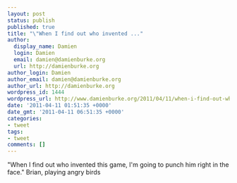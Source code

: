 ```yaml
---
layout: post
status: publish
published: true
title: "\"When I find out who invented ..."
author:
  display_name: Damien
  login: Damien
  email: damien@damienburke.org
  url: http://damienburke.org
author_login: Damien
author_email: damien@damienburke.org
author_url: http://damienburke.org
wordpress_id: 1444
wordpress_url: http://www.damienburke.org/2011/04/11/when-i-find-out-who-invented/
date: '2011-04-11 01:51:35 +0000'
date_gmt: '2011-04-11 06:51:35 +0000'
categories:
- tweet
tags:
- tweet
comments: []
---
```

<p>"When I find out who invented this game, I'm going to punch him right in the face." Brian, playing angry birds</p>
